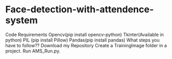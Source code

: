 # Face-detection-with-attendence-system
Code Requirements
Opencv(pip install opencv-python)
Tkinter(Available in python)
PIL (pip install Pillow)
Pandas(pip install pandas)
What steps you have to follow??
Download my Repository
Create a TrainingImage folder in a project.
Run AMS_Run.py.
